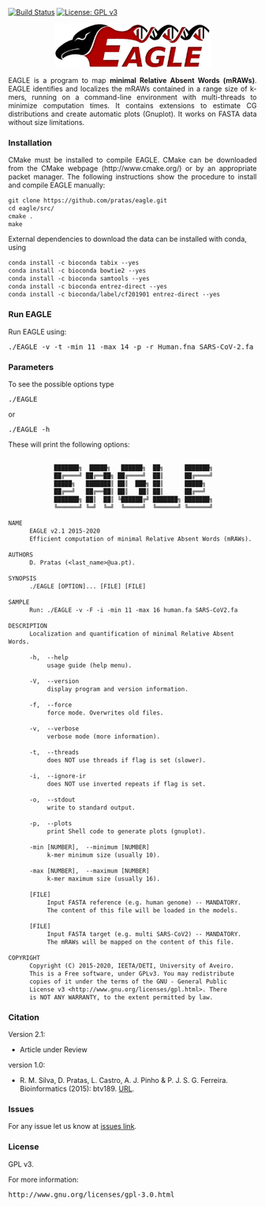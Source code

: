 [![Build Status](https://travis-ci.org/cobilab/eagle.svg?branch=master)](https://travis-ci.org/cobilab/eagle)
[![License: GPL v3](https://img.shields.io/badge/License-GPL%20v3-blue.svg)](LICENSE)

<p align="center"><img src="imgs/logo.png" alt="EAGLE" height="90" border="0" /></p>

<p align="justify">EAGLE is a program to map <b>minimal Relative Absent Words (mRAWs)</b>. EAGLE identifies and localizes the mRAWs contained in a range size of k-mers, running on a command-line environment with multi-threads to minimize computation times. It contains extensions to estimate CG distributions and create automatic plots (Gnuplot). It works on FASTA data without size limitations.</p>

### Installation ###

<p align="justify">CMake must be installed to compile EAGLE. CMake can be downloaded from the CMake webpage (http://www.cmake.org/) or by an appropriate packet manager. The following instructions show the procedure to install and compile EAGLE manually: </p>

```
git clone https://github.com/pratas/eagle.git
cd eagle/src/
cmake .
make
```

External dependencies to download the data can be installed with conda, using
```
conda install -c bioconda tabix --yes
conda install -c bioconda bowtie2 --yes
conda install -c bioconda samtools --yes
conda install -c bioconda entrez-direct --yes
conda install -c bioconda/label/cf201901 entrez-direct --yes
```

### Run EAGLE ###

Run EAGLE using:

<pre>
./EAGLE -v -t -min 11 -max 14 -p -r Human.fna SARS-CoV-2.fa
</pre>

### Parameters ###

To see the possible options type
<pre>
./EAGLE
</pre>
or
<pre>
./EAGLE -h
</pre>
These will print the following options:
```
                                                                        
             ███████╗  █████╗   ██████╗  ██╗      ███████╗              
             ██╔════╝ ██╔══██╗ ██╔════╝  ██║      ██╔════╝              
             █████╗   ███████║ ██║  ███╗ ██║      █████╗                
             ██╔══╝   ██╔══██║ ██║   ██║ ██║      ██╔══╝                
             ███████╗ ██║  ██║ ╚██████╔╝ ███████╗ ███████╗              
             ╚══════╝ ╚═╝  ╚═╝  ╚═════╝  ╚══════╝ ╚══════╝              
                                                                        
NAME                                                                    
      EAGLE v2.1 2015-2020                                            
      Efficient computation of minimal Relative Absent Words (mRAWs).   
                                                                        
AUTHORS                                                                 
      D. Pratas (<last_name>@ua.pt).                                    
                                                                        
SYNOPSIS                                                                
      ./EAGLE [OPTION]... [FILE] [FILE]                                 
                                                                        
SAMPLE                                                                  
      Run: ./EAGLE -v -F -i -min 11 -max 16 human.fa SARS-CoV2.fa       
                                                                        
DESCRIPTION                                                             
      Localization and quantification of minimal Relative Absent Words. 
                                                                        
      -h,  --help                                                       
           usage guide (help menu).                                     
                                                                        
      -V,  --version                                                    
           display program and version information.                     
                                                                        
      -f,  --force                                                      
           force mode. Overwrites old files.                            
                                                                        
      -v,  --verbose                                                    
           verbose mode (more information).                             
                                                                        
      -t,  --threads                                                    
           does NOT use threads if flag is set (slower).                
                                                                        
      -i,  --ignore-ir                                                  
           does NOT use inverted repeats if flag is set.                
                                                                        
      -o,  --stdout                                                     
           write to standard output.                                    
                                                                        
      -p,  --plots                                                      
           print Shell code to generate plots (gnuplot).                
                                                                        
      -min [NUMBER],  --minimum [NUMBER]                                
           k-mer minimum size (usually 10).                             
                                                                        
      -max [NUMBER],  --maximum [NUMBER]                                
           k-mer maximum size (usually 16).                             
                                                                        
      [FILE]                                                            
           Input FASTA reference (e.g. human genome) -- MANDATORY.      
           The content of this file will be loaded in the models.       
                                                                        
      [FILE]                                                            
           Input FASTA target (e.g. multi SARS-CoV2) -- MANDATORY.      
           The mRAWs will be mapped on the content of this file.        
                                                                        
COPYRIGHT                                                               
      Copyright (C) 2015-2020, IEETA/DETI, University of Aveiro.        
      This is a Free software, under GPLv3. You may redistribute        
      copies of it under the terms of the GNU - General Public          
      License v3 <http://www.gnu.org/licenses/gpl.html>. There          
      is NOT ANY WARRANTY, to the extent permitted by law.

```


### Citation ###

Version 2.1:
 * Article under Review


version 1.0:
 * R. M. Silva, D. Pratas, L. Castro, A. J. Pinho & P. J. S. G. Ferreira. Bioinformatics (2015): btv189.
[URL](http://doi.org/10.1093/bioinformatics/btv189).

### Issues ###

For any issue let us know at [issues link](https://github.com/pratas/eagle/issues).

### License ###

GPL v3.

For more information:
<pre>http://www.gnu.org/licenses/gpl-3.0.html</pre>



